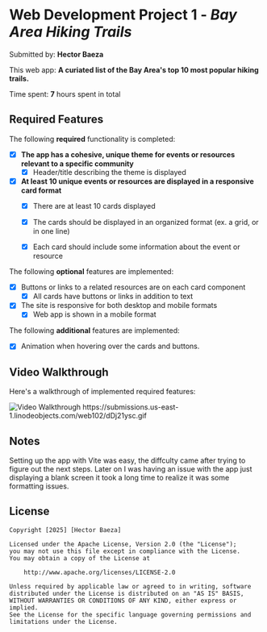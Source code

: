 # Web Development Project 1 - *Bay Area Hiking Trails*

Submitted by: **Hector Baeza**

This web app: **A curiated list of the Bay Area's top 10 most popular hiking trails.**

Time spent: **7** hours spent in total

## Required Features

The following **required** functionality is completed:

- [X] **The app has a cohesive, unique theme for events or resources relevant to a specific community**
  - [X] Header/title describing the theme is displayed
- [X] **At least 10 unique events or resources are displayed in a responsive card format**
  - [X] There are at least 10 cards displayed 
  - [X] The cards should be displayed in an organized format (ex. a grid, or in one line)
  - [X] Each card should include some information about the event or resource


The following **optional** features are implemented:

- [X] Buttons or links to a related resources are on each card component
  - [X] All cards have buttons or links in addition to text
- [X] The site is responsive for both desktop and mobile formats
  - [X] Web app is shown in a mobile format

The following **additional** features are implemented:

* [X] Animation when hovering over the cards and buttons.

## Video Walkthrough

Here's a walkthrough of implemented required features:

<img src='https://submissions.us-east-1.linodeobjects.com/web102/dDj21ysc.gif' title='Video Walkthrough' width='' alt='Video Walkthrough' />
https://submissions.us-east-1.linodeobjects.com/web102/dDj21ysc.gif

## Notes

Setting up the app with Vite was easy, the diffculty came after trying to figure out the next steps. 
Later on I was having an issue with the app just displaying a blank screen it took a long time to realize it was some formatting issues.

## License

    Copyright [2025] [Hector Baeza]

    Licensed under the Apache License, Version 2.0 (the "License");
    you may not use this file except in compliance with the License.
    You may obtain a copy of the License at

        http://www.apache.org/licenses/LICENSE-2.0

    Unless required by applicable law or agreed to in writing, software
    distributed under the License is distributed on an "AS IS" BASIS,
    WITHOUT WARRANTIES OR CONDITIONS OF ANY KIND, either express or implied.
    See the License for the specific language governing permissions and
    limitations under the License.
